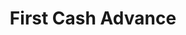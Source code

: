 ---
title: First Cash Advance
slug: first-cash-advance
updated-on: '2024-05-30T13:44:31.749Z'
created-on: '2024-05-30T13:41:46.671Z'
published-on: '2024-05-30T13:54:32.469Z'
f_city-state-2:
- cms/city/brazil-in.md
- cms/city/bedford-in.md
- cms/city/lafayette-in.md
- cms/city/evansville-in.md
- cms/city/roseville-mi.md
- cms/city/muskegon-mi.md
- cms/city/waterford-mi.md
- cms/city/taylor-mi.md
- cms/city/warren-mi.md
- cms/city/ypsilanti-mi.md
- cms/city/lansing-mi.md
- cms/city/pontiac-mi.md
- cms/city/rosenberg-tx.md
- cms/city/hurst-tx.md
- cms/city/bryan-tx.md
- cms/city/jackson-tx.md
- cms/city/frisco-tx.md
- cms/city/beaumont-tx.md
- cms/city/burleson-tx.md
- cms/city/huntsville-tx.md
- cms/city/webster-tx.md
- cms/city/lewisville-tx.md
- cms/city/corsicana-tx.md
- cms/city/midland-tx.md
- cms/city/katy-tx.md
- cms/city/plano-tx.md
- cms/city/pasadena-tx.md
- cms/city/amarillo-tx.md
- cms/city/waco-tx.md
- cms/city/odessa-tx.md
- cms/city/mesquite-tx.md
- cms/city/abilene-tx.md
- cms/city/temple-tx.md
- cms/city/denton-tx.md
- cms/city/worth-tx.md
- cms/city/galveston-tx.md
- cms/city/irving-tx.md
- cms/city/lubbock-tx.md
- cms/city/arlington-tx.md
- cms/city/terre-haute-in.md
- cms/city/harper-woods-mi.md
- cms/city/dearborn-heights-mi.md
- cms/city/grand-rapids-mi.md
- cms/city/the-colony-tx.md
- cms/city/la-marque-tx.md
- cms/city/port-arthur-tx.md
- cms/city/mc-kinney-tx.md
- cms/city/round-rock-tx.md
- cms/city/san-marcos-tx.md
- cms/city/grand-prairie-tx.md
- cms/city/north-richland-hills-tx.md
- cms/city/garland-tx.md
f_locations:
- cms/payday-loan/first-cash-advance-18429.md
- cms/payday-loan/first-cash-advance-18430.md
- cms/payday-loan/first-cash-advance-18431.md
- cms/payday-loan/first-cash-advance-18432.md
- cms/payday-loan/first-cash-advance-18433.md
- cms/payday-loan/first-cash-advance-18434.md
- cms/payday-loan/first-cash-advance-18435.md
- cms/payday-loan/first-cash-advance-18436.md
- cms/payday-loan/first-cash-advance-18437.md
- cms/payday-loan/first-cash-advance-18438.md
- cms/payday-loan/first-cash-advance-18439.md
- cms/payday-loan/first-cash-advance-18440.md
- cms/payday-loan/first-cash-advance-18441.md
- cms/payday-loan/first-cash-advance-18442.md
- cms/payday-loan/first-cash-advance-18443.md
- cms/payday-loan/first-cash-advance-18444.md
- cms/payday-loan/first-cash-advance-18445.md
- cms/payday-loan/first-cash-advance-18446.md
- cms/payday-loan/first-cash-advance-18447.md
- cms/payday-loan/first-cash-advance-18448.md
- cms/payday-loan/first-cash-advance-18449.md
- cms/payday-loan/first-cash-advance-18450.md
- cms/payday-loan/first-cash-advance-18451.md
- cms/payday-loan/first-cash-advance-18452.md
- cms/payday-loan/first-cash-advance-18453.md
- cms/payday-loan/first-cash-advance-18454.md
- cms/payday-loan/first-cash-advance-18455.md
- cms/payday-loan/first-cash-advance-18456.md
- cms/payday-loan/first-cash-advance-18457.md
- cms/payday-loan/first-cash-advance-18458.md
- cms/payday-loan/first-cash-advance-18459.md
- cms/payday-loan/first-cash-advance-18460.md
- cms/payday-loan/first-cash-advance-18461.md
- cms/payday-loan/first-cash-advance-18462.md
- cms/payday-loan/first-cash-advance-18463.md
- cms/payday-loan/first-cash-advance-18464.md
- cms/payday-loan/first-cash-advance-18465.md
- cms/payday-loan/first-cash-advance-18466.md
- cms/payday-loan/first-cash-advance-18467.md
- cms/payday-loan/first-cash-advance-18468.md
- cms/payday-loan/first-cash-advance-18469.md
- cms/payday-loan/first-cash-advance-18470.md
- cms/payday-loan/first-cash-advance-18471.md
- cms/payday-loan/first-cash-advance-18472.md
- cms/payday-loan/first-cash-advance-18473.md
- cms/payday-loan/first-cash-advance-18474.md
- cms/payday-loan/first-cash-advance-18475.md
- cms/payday-loan/first-cash-advance-18476.md
- cms/payday-loan/first-cash-advance-18477.md
- cms/payday-loan/first-cash-advance-18478.md
- cms/payday-loan/first-cash-advance-18479.md
- cms/payday-loan/first-cash-advance-18480.md
- cms/payday-loan/first-cash-advance-18481.md
- cms/payday-loan/first-cash-advance-18482.md
- cms/payday-loan/first-cash-advance-18483.md
- cms/payday-loan/first-cash-advance-18484.md
- cms/payday-loan/first-cash-advance-18485.md
- cms/payday-loan/first-cash-advance-18486.md
- cms/payday-loan/first-cash-advance-18487.md
- cms/payday-loan/first-cash-advance-18488.md
- cms/payday-loan/first-cash-advance-18489.md
- cms/payday-loan/first-cash-advance-18490.md
- cms/payday-loan/first-cash-advance-18491.md
- cms/payday-loan/first-cash-advance-18492.md
- cms/payday-loan/first-cash-advance-18493.md
- cms/payday-loan/first-cash-advance-18494.md
- cms/payday-loan/first-cash-advance-18495.md
- cms/payday-loan/first-cash-advance-18496.md
- cms/payday-loan/first-cash-advance-18497.md
- cms/payday-loan/first-cash-advance-18498.md
- cms/payday-loan/first-cash-advance-18499.md
- cms/payday-loan/first-cash-advance-18500.md
- cms/payday-loan/first-cash-advance-18501.md
- cms/payday-loan/first-cash-advance-18502.md
- cms/payday-loan/first-cash-advance-18503.md
- cms/payday-loan/first-cash-advance-18504.md
- cms/payday-loan/first-cash-advance-18505.md
- cms/payday-loan/first-cash-advance-18506.md
- cms/payday-loan/first-cash-advance-18507.md
- cms/payday-loan/first-cash-advance-18508.md
- cms/payday-loan/first-cash-advance-18509.md
- cms/payday-loan/first-cash-advance-18510.md
- cms/payday-loan/first-cash-advance-18511.md
- cms/payday-loan/first-cash-advance-18512.md
- cms/payday-loan/first-cash-advance-18513.md
- cms/payday-loan/first-cash-advance-18514.md
- cms/payday-loan/first-cash-advance-18515.md
- cms/payday-loan/first-cash-advance-18516.md
- cms/payday-loan/first-cash-advance-18517.md
- cms/payday-loan/first-cash-advance-18518.md
f_states:
- cms/state/indiana.md
- cms/state/michigan.md
- cms/state/texas.md
layout: '[company].html'
tags: company
---